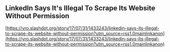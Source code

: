 ## LinkedIn Says It's Illegal To Scrape Its Website Without Permission
  
  [https://yro.slashdot.org/story/17/07/31/1433243/linkedin-says-its-illegal-to-scrape-its-website-without-permission?utm_source=rss1.0mainlinkanon](https://yro.slashdot.org/story/17/07/31/1433243/linkedin-says-its-illegal-to-scrape-its-website-without-permission?utm_source=rss1.0mainlinkanon)